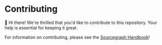 # Contributing

:wave: Hi there!
We're thrilled that you'd like to contribute to this repository. Your help is essential for keeping it great.

For information on contributing, please see the [Sourcegraph Handbook](https://handbook.sourcegraph.com/handbook/editing/#editing)!
